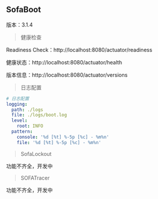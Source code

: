 ## SofaBoot

版本：3.1.4

> 健康检查

Readiness Check：http://localhost:8080/actuator/readiness

健康状态：http://localhost:8080/actuator/health

版本信息：http://localhost:8080/actuator/versions

> 日志配置

```yaml
# 日志配置
logging:
  path: ./logs
  file: ./logs/boot.log
  level:
    root: INFO
  pattern:
    console: '%d [%t] %-5p [%c] - %m%n'
    file: '%d [%t] %-5p [%c] - %m%n'
```

> SofaLockout

功能不齐全，开发中


> SOFATracer

功能不齐全，开发中